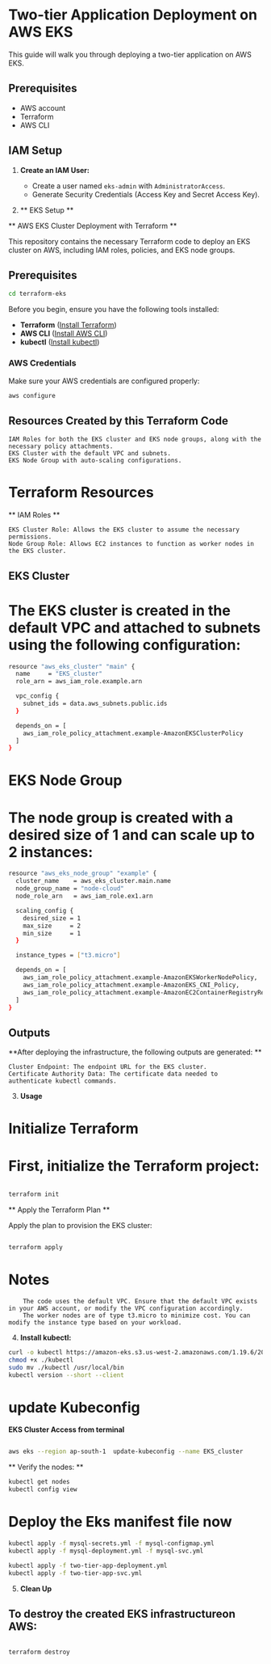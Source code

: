 # Two-tier Application Deployment on AWS EKS

This guide will walk you through deploying a two-tier application on AWS EKS.

## Prerequisites

- AWS account
- Terraform
- AWS CLI
## IAM Setup

1. **Create an IAM User:**
   - Create a user named `eks-admin` with `AdministratorAccess`.
   - Generate Security Credentials (Access Key and Secret Access Key).

2. ** EKS Setup **

** AWS EKS Cluster Deployment with Terraform **

This repository contains the necessary Terraform code to deploy an EKS cluster on AWS, including IAM roles, policies, and EKS node groups.

## Prerequisites

```bash
cd terraform-eks
```
Before you begin, ensure you have the following tools installed:
- **Terraform** ([Install Terraform](https://learn.hashicorp.com/tutorials/terraform/install-cli))
- **AWS CLI** ([Install AWS CLI](https://docs.aws.amazon.com/cli/latest/userguide/install-cliv2.html))
- **kubectl** ([Install kubectl](https://kubernetes.io/docs/tasks/tools/install-kubectl/))

### AWS Credentials

Make sure your AWS credentials are configured properly:
```bash
aws configure
```
## Resources Created by this Terraform Code

    IAM Roles for both the EKS cluster and EKS node groups, along with the necessary policy attachments.
    EKS Cluster with the default VPC and subnets.
    EKS Node Group with auto-scaling configurations.

# Terraform Resources
** IAM Roles **

    EKS Cluster Role: Allows the EKS cluster to assume the necessary permissions.
    Node Group Role: Allows EC2 instances to function as worker nodes in the EKS cluster.

## EKS Cluster

# The EKS cluster is created in the default VPC and attached to subnets using the following configuration:

```bash
resource "aws_eks_cluster" "main" {
  name     = "EKS_cluster"
  role_arn = aws_iam_role.example.arn

  vpc_config {
    subnet_ids = data.aws_subnets.public.ids
  }

  depends_on = [
    aws_iam_role_policy_attachment.example-AmazonEKSClusterPolicy
  ]
}
```
# EKS Node Group

# The node group is created with a desired size of 1 and can scale up to 2 instances:
```bash
resource "aws_eks_node_group" "example" {
  cluster_name    = aws_eks_cluster.main.name
  node_group_name = "node-cloud"
  node_role_arn   = aws_iam_role.ex1.arn

  scaling_config {
    desired_size = 1
    max_size     = 2
    min_size     = 1
  }

  instance_types = ["t3.micro"]

  depends_on = [
    aws_iam_role_policy_attachment.example-AmazonEKSWorkerNodePolicy,
    aws_iam_role_policy_attachment.example-AmazonEKS_CNI_Policy,
    aws_iam_role_policy_attachment.example-AmazonEC2ContainerRegistryReadOnly,
  ]
}
```
## Outputs

**After deploying the infrastructure, the following outputs are generated: **

    Cluster Endpoint: The endpoint URL for the EKS cluster.
    Certificate Authority Data: The certificate data needed to authenticate kubectl commands.

3. **Usage**
# Initialize Terraform

# First, initialize the Terraform project:

```bash

terraform init
```
** Apply the Terraform Plan **

Apply the plan to provision the EKS cluster:

```bash

terraform apply
```
# Notes
```
    The code uses the default VPC. Ensure that the default VPC exists in your AWS account, or modify the VPC configuration accordingly.
    The worker nodes are of type t3.micro to minimize cost. You can modify the instance type based on your workload.
```
4. **Install kubectl:**
```bash
curl -o kubectl https://amazon-eks.s3.us-west-2.amazonaws.com/1.19.6/2021-01-05/bin/linux/amd64/kubectl
chmod +x ./kubectl
sudo mv ./kubectl /usr/local/bin
kubectl version --short --client
```
# update Kubeconfig

**EKS Cluster Access from terminal**
```bash

aws eks --region ap-south-1  update-kubeconfig --name EKS_cluster
```

** Verify the nodes: **
```bash
kubectl get nodes
kubectl config view
```
# Deploy the Eks manifest file now
```bash
kubectl apply -f mysql-secrets.yml -f mysql-configmap.yml
kubectl apply -f mysql-deployment.yml -f mysql-svc.yml
```
```bash
kubectl apply -f two-tier-app-deployment.yml
kubectl apply -f two-tier-app-svc.yml
```
5. **Clean Up**

## To destroy the created EKS infrastructureon AWS:

```bash

terraform destroy
```
